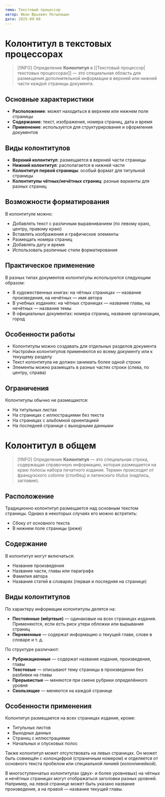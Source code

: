 ```yaml
---
тема: Текстовый процессор
автор: Иван Юрьевич Потылицын
дата: 2025-09-08
---
```


# Колонтитул в текстовых процессорах

> [!INFO] Определение
> **Колонтитул** в [[Текстовый процессор|текстовых процессорах]] — это специальная область для размещения дополнительной информации в верхней или нижней части каждой страницы документа.

## Основные характеристики

- **Расположение**: может находиться в верхнем или нижнем поле страницы
- **Содержание**: текст, изображения, номера страниц, дата и время
- **Применение**: используется для структурирования и оформления документов

## Виды колонтитулов

- **Верхний колонтитул**: размещается в верхней части страницы
- **Нижний колонтитул**: располагается в нижней части
- **Колонтитул первой страницы**: особый формат для титульной страницы
- **Колонтитулы чётных/нечётных страниц**: разные варианты для разных страниц

## Возможности форматирования

В колонтитуле можно:

- Добавлять текст с различным выравниванием (по левому краю, центру, правому краю)
- Вставлять изображения и графические элементы
- Размещать номера страниц
- Добавлять дату и время
- Использовать различные стили форматирования

## Практическое применение

В разных типах документов колонтитулы используются следующим образом:

- В художественных книгах: на чётных страницах — название произведения, на нечётных — имя автора
- В учебных изданиях: на чётных страницах — название главы, на нечётных — название темы
- В официальных документах: номера страниц, название организации, город

## Особенности работы

- Колонтитулы можно создавать для отдельных разделов документа
- Настройки колонтитулов применяются ко всему документу или к текущему разделу
- Текст колонтитула не должен занимать более одной строки
- Элементы можно размещать в разных частях строки (слева, по центру, справа)

## Ограничения

Колонтитулы обычно не размещаются:

- На титульных листах
- На страницах с иллюстрациями без текста
- На страницах с альбомной ориентацией
- На последней странице с выходными данными

# Колонтитул в общем

> [!INFO] Определение
> **Колонтитул** — это специальная строка, содержащая справочную информацию, которая размещается на краю полосы набора печатного издания. Термин происходит от французского _colonne_ (столбец) и латинского _titulus_ (надпись, заглавие).

## Расположение

Традиционно колонтитул размещается над основным текстом страницы. Однако в некоторых случаях его можно встретить:

- Сбоку от основного текста
- В нижнем поле страницы (реже)

## Содержание

В колонтитул могут включаться:

- Название произведения
- Название части, главы или параграфа
- Фамилия автора
- Названия статей в словарях (первая и последняя на странице)

## Виды колонтитулов

По характеру информации колонтитулы делятся на:

- **Постоянные (мёртвые)** — одинаковые на всех страницах издания. Применяются, если есть риск утери обложки или вырывания страниц
- **Переменные** — содержат информацию о текущей главе, слове в словаре и т. д.

По структуре различают:

- **Рубрикационные** — содержат название издания, произведения, главы
- **Текстовые** — описывают тему страницы в произведении без разбивки на главы
- **Прерывистые** — меняются при смене рубрики определённого уровня
- **Скользящие** — меняются на каждой странице

## Особенности применения

Колонтитул размещается на всех страницах издания, кроме:

- Титульных листов
- Выходных данных
- Страниц с иллюстрациями
- Начальных и спусковых полос

Также колонтитул может отсутствовать на левых страницах. Он может быть совмещён с колонцифрой (страничным номером) и отделяется от основного текста пробелом или специальной линией (колонлинейкой).

В многоступенчатых колонтитулах (двух- и более уровневых) на чётных и нечётных страницах могут отображаться заголовки разных уровней. Например, на левой странице может быть указано название произведения, а на правой — название текущей главы.
